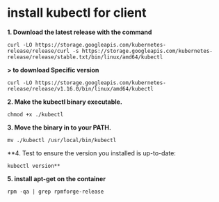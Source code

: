 # install kubectl for client


**1. Download the latest release with the command**

    curl -LO https://storage.googleapis.com/kubernetes-release/release/curl -s https://storage.googleapis.com/kubernetes-release/release/stable.txt/bin/linux/amd64/kubectl

**> to download Specific version**

    curl -LO https://storage.googleapis.com/kubernetes-release/release/v1.16.0/bin/linux/amd64/kubectl

**2. Make the kubectl binary executable.**

    chmod +x ./kubectl

**3. Move the binary in to your PATH.**

    mv ./kubectl /usr/local/bin/kubectl

**4. Test to ensure the version you installed is up-to-date:

    kubectl version**

**5. install apt-get on the container**

    rpm -qa | grep rpmforge-release
